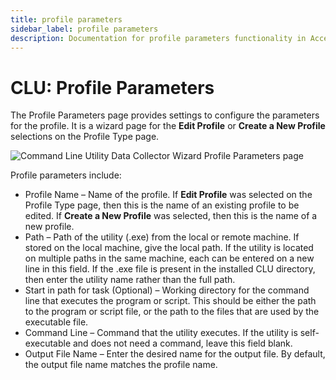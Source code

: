 ```yaml
---
title: profile parameters
sidebar_label: profile parameters
description: Documentation for profile parameters functionality in Access Analyzer including configuration and usage information.
---
```


# CLU: Profile Parameters

The Profile Parameters page provides settings to configure the parameters for the profile. It is a
wizard page for the **Edit Profile** or **Create a New Profile** selections on the Profile Type
page.

![Command Line Utility Data Collector Wizard Profile Parameters page](/img/product_docs/accessanalyzer/admin/datacollector/commandlineutility/profileparameters.webp)

Profile parameters include:

- Profile Name – Name of the profile. If **Edit Profile** was selected on the Profile Type page,
  then this is the name of an existing profile to be edited. If **Create a New Profile** was
  selected, then this is the name of a new profile.
- Path – Path of the utility (.exe) from the local or remote machine. If stored on the local
  machine, give the local path. If the utility is located on multiple paths in the same machine,
  each can be entered on a new line in this field. If the .exe file is present in the installed CLU
  directory, then enter the utility name rather than the full path.
- Start in path for task (Optional) – Working directory for the command line that executes the
  program or script. This should be either the path to the program or script file, or the path to
  the files that are used by the executable file.
- Command Line – Command that the utility executes. If the utility is self-executable and does not
  need a command, leave this field blank.
- Output File Name – Enter the desired name for the output file. By default, the output file name
  matches the profile name.
